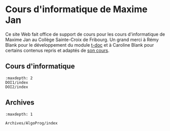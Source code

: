 <!-- Copyright 2024 Maxime Jan <maxime.jan@edufr.ch> -->
<!-- SPDX-License-Identifier: CC-BY-NC-SA-4.0 -->

# Cours d'informatique de Maxime Jan

Ce site Web fait office de support de cours pour les cours d'informatique de Maxime Jan au Collège Sainte-Croix de Fribourg. Un grand merci à Rémy Blank pour le développement du module [t-doc](https://pypi.org/project/t-doc-common/) et à Caroline Blank pour certains contenus repris et adaptés de [son cours](https://informatique.t-doc.org).


## Cours d'informatique
```{toctree}
:maxdepth: 2
DOI1/index
DOI2/index
```


## Archives
```{toctree}
:maxdepth: 1

Archives/AlgoProg/index
```

